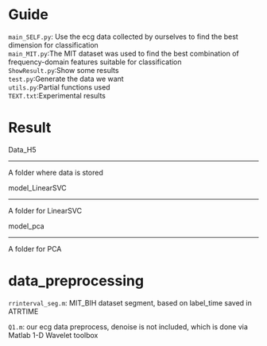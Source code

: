 Guide
=====  
  `main_SELF.py`: Use the ecg data collected by ourselves to find the best dimension for classification  
  `main_MIT.py`:The MIT dataset was used to find the best combination of frequency-domain features suitable for classification  
  `ShowResult.py`:Show some results  
  `test.py`:Generate the data we want  
  `utils.py`:Partial functions used  
  `TEXT.txt`:Experimental results

Result
=====  
Data_H5
______  
  A folder where data is stored   

model_LinearSVC
______
  A folder for LinearSVC  

model_pca
______  
  A folder for PCA  

data_preprocessing
===== 
  `rrinterval_seg.m`: MIT_BIH dataset segment, based on label_time saved in ATRTIME 
  
  `Q1.m`: our ecg data preprocess, denoise is not included, which is done via Matlab 1-D Wavelet toolbox
